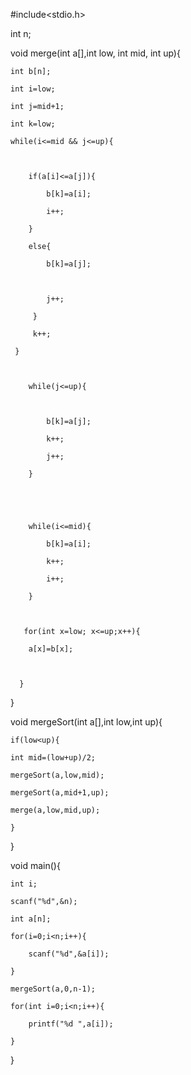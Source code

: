 

#include<stdio.h>

int n;

void merge(int a[],int low, int mid, int up){

    

    int b[n];

    int i=low;

    int j=mid+1;

    int k=low;

    while(i<=mid && j<=up){

    

        if(a[i]<=a[j]){

            b[k]=a[i];

            i++;

        }

        else{

            b[k]=a[j];

            

            j++;

         }

         k++;

     }

    

        while(j<=up){

            

            b[k]=a[j];

            k++;

            j++;

        }

    

    

        while(i<=mid){

            b[k]=a[i];

            k++;

            i++;

        }

    

       for(int x=low; x<=up;x++){

        a[x]=b[x];

        

      }

}

void mergeSort(int a[],int low,int up){

    

    if(low<up){

    int mid=(low+up)/2;

    mergeSort(a,low,mid);

    mergeSort(a,mid+1,up);

    merge(a,low,mid,up);

    }

}

void main(){

    int i;

    scanf("%d",&n);

    int a[n];

    for(i=0;i<n;i++){

        scanf("%d",&a[i]);

    }

    mergeSort(a,0,n-1);

    for(int i=0;i<n;i++){

        printf("%d ",a[i]);

    }

    

}
